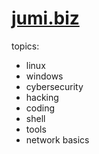 # [jumi.biz](https://www.jumi.biz)
topics:
- linux
- windows
- cybersecurity
- hacking
- coding
- shell
- tools
- network basics
